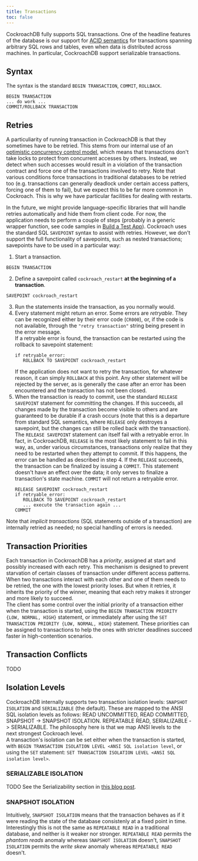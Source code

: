 ```yaml
---
title: Transactions
toc: false
---
```


CockroachDB fully supports SQL transactions. One of the headline features of the
database is our support for [ACID semantics](https://en.wikipedia.org/wiki/ACID)
for transactions spanning arbitrary SQL rows and tables, even when data is
distributed across machines. In particular, CockroachDB support serializable
transactions.

## Syntax

The syntax is the standard `BEGIN TRANSACTION`, `COMMIT`, `ROLLBACK`.

```
BEGIN TRANSACTION
... do work ...
COMMIT/ROLLBACK TRANSACTION
```

## Retries

A particuliarity of running transaction in CockroachDB is that they sometimes
have to be retried. This stems from our internal use of an 
[optimistic concurrency control
model](https://en.wikipedia.org/wiki/Optimistic_concurrency_control), which
means that transactions don't take locks to protect from concurrent accesses by
others. Instead, we detect when such accesses would result in a violation of the
transaction contract and force one of the transactions involved to retry. Note
that various conditions force transactions in traditional databases to be
retried too (e.g. transactions can generally deadlock under certain access
patters, forcing one of them to fail), but we expect this to be far more common
in Cockroach. This is why we have particular facilities for dealing with
restarts.

In the future, we might provide language-specific libraries that will handle
retries automatically and hide them from client code. For now, the application
needs to perform a couple of steps (probably in a generic wrapper function, see
code samples in [Build a Test App](build-a-test-app.html)).  Cockroach uses the
standard SQL `SAVEPOINT` syntax to assist with retries.  However, we don't
support the full functionality of savepoints, such as nested transactions;
savepoints have to be used in a particular way:

1. Start a transaction.
  ```
  BEGIN TRANSACTION
  ```
2. Define a savepoint called `cockroach_restart` **at the beginning of a
   transaction**.
  ```
  SAVEPOINT cockroach_restart
  ```
3. Run the statements inside the transaction, as you normally would.
4. Every statement might return an error. Some errors are *retryable*. They can
   be recognized either by their error code (`CR000`), or, if the code is not
   available, through the `"retry transaction"` string being present in the
   error message.  
   If a retryable error is found, the transaction can be restarted using the
   rollback to savepoint statement:
   ```
   if retryable_error:
      ROLLBACK TO SAVEPOINT cockroach_restart
   ```
   If the application does not want to retry the transaction, for whatever
   reason, it can simply `ROLLBACK` at this point. Any other statement will be
   rejected by the server, as is generally the case after an error has been
   encountered and the transaction has not been closed.
5. When the transaction is ready to commit, use the standard `RELEASE SAVEPOINT` 
   statement for committing the changes. If this succeeds, all changes made by the 
   transaction become visible to others and are guaranteed to be durable if a crash occurs
   (note that this is a departure from standard SQL semantics, where `RELEASE`
   only destroyes a savepoint, but the changes can still be rolled back with the
   transaction).
   The `RELEASE SAVEPOINT` statement can itself fail with a retryable error. In
   fact, in CockroachDB, `RELEASE` is the most likely statement to fail in this way, as,
   under various circumstances, transactions only realize that they need to be restarted 
   when they attempt to commit. If this happens, the error can be handled as
   described in step 4.
   If the `RELEASE` succeeds, the transaction can be finalized by issuing a `COMMIT`. This statement
   doesn't have an effect over the data; it only serves to finalize a
   transaction's state machine. `COMMIT` will not return a retryable error.
   ```
   RELEASE SAVEPOINT cockroach_restart
   if retryable_error:
      ROLLBACK TO SAVEPOINT cockroach_restart
      ... execute the transaction again ...
   COMMIT
   ```

Note that *implicit transactions* (SQL statements outside of a transaction) are internally 
retried as needed; no special handling of errors is needed.

## Transaction Priorities

Each transaction in CockroachDB has a *priority*, assigned at start and possibly
increased with each retry. This mechanism is designed to prevent starvation of
certain classes of transaction under different access patterns. When two
transactions interact with each other and one of them needs to be retried, the
one with the lowest priority loses. But when it retries, it inherits the
priority of the winner, meaning that each retry makes it stronger and more
likely to succeed.  
The client has some control over the initial priority of a transaction either
when the transaction is started, using the `BEGIN TRANSACTION PRIORITY {LOW,
NORMAL, HIGH}` statement, or immediately after using the `SET TRANSACTION PRIORITY {LOW,
NORMAL, HIGH}` statement. These priorities can be assigned to transactions to
help the ones with stricter deadlines succeed faster in high-contention
scenarios.


## Transaction Conflicts

TODO

## Isolation Levels

CockroachDB internally supports two transaction isolation levels: `SNAPSHOT
ISOLATION` and `SERIALIZABLE` (the default). These are mapped to the ANSI SQL
isolation levels as follows: READ UNCOMMITTED, READ COMMITTED, SNAPSHOT ->
SNAPSHOT ISOLATION.  REPEATABLE READ, SERIALIZABLE -> SERIALIZABLE. The
philosophy here is that we map ANSI levels to the next strongest Cockroach
level.  
A transaction's isolation can be set either when the transaction is started,
with `BEGIN TRANSACTION ISOLATION LEVEL <ANSI SQL isolation level`, or using the
`SET` statement: `SET TRANSACTION ISOLATION LEVEL <ANSI SQL isolation level>`.

### SERIALIZABLE ISOLATION

TODO
See the Serializability section in [this blog post](https://www.cockroachlabs.com/blog/living-without-atomic-clocks/).

### SNAPSHOT ISOLATION

Intuitively, `SNAPSHOT ISOLATION` means that the transaction behaves as if it
were reading the state of the database consistenly at a fixed point in time.
Interestingly this is not the same as `REPEATABLE READ` in a traditional
database, and neither is it weaker nor stronger. `REPEATABLE READ` permits the
*phantom reads* anomaly whereas `SNAPSHOT ISOLATION` doesn't, `SNAPSHOT
ISOLATION` permits the *write skew* anomaly whereas `REPEATABLE READ` doesn't.
